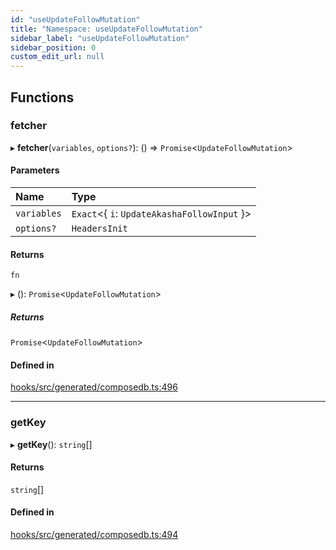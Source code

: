 ```yaml
---
id: "useUpdateFollowMutation"
title: "Namespace: useUpdateFollowMutation"
sidebar_label: "useUpdateFollowMutation"
sidebar_position: 0
custom_edit_url: null
---
```


## Functions

### fetcher

▸ **fetcher**(`variables`, `options?`): () => `Promise`<`UpdateFollowMutation`\>

#### Parameters

| Name | Type |
| :------ | :------ |
| `variables` | `Exact`<{ `i`: `UpdateAkashaFollowInput`  }\> |
| `options?` | `HeadersInit` |

#### Returns

`fn`

▸ (): `Promise`<`UpdateFollowMutation`\>

##### Returns

`Promise`<`UpdateFollowMutation`\>

#### Defined in

[hooks/src/generated/composedb.ts:496](https://github.com/AKASHAorg/akasha-core/blob/6ca157f7/libs/hooks/src/generated/composedb.ts#L496)

___

### getKey

▸ **getKey**(): `string`[]

#### Returns

`string`[]

#### Defined in

[hooks/src/generated/composedb.ts:494](https://github.com/AKASHAorg/akasha-core/blob/6ca157f7/libs/hooks/src/generated/composedb.ts#L494)
